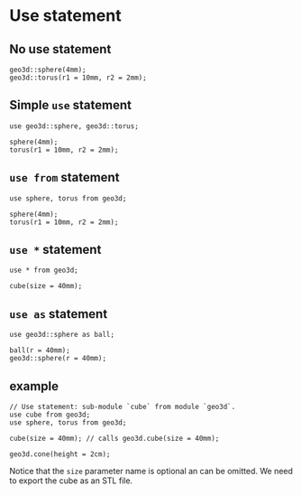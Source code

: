 # Use statement

## No use statement

```ucad
geo3d::sphere(4mm);
geo3d::torus(r1 = 10mm, r2 = 2mm);
```

## Simple `use` statement

```ucad
use geo3d::sphere, geo3d::torus;

sphere(4mm);
torus(r1 = 10mm, r2 = 2mm);
```

## `use from` statement

```ucad
use sphere, torus from geo3d;

sphere(4mm);
torus(r1 = 10mm, r2 = 2mm);
```

## `use *` statement

```
use * from geo3d;

cube(size = 40mm);
```

## `use as` statement

```µCAD
use geo3d::sphere as ball;

ball(r = 40mm);
geo3d::sphere(r = 40mm);
```

## example

```ucad
// Use statement: sub-module `cube` from module `geo3d`.
use cube from geo3d;
use sphere, torus from geo3d;

cube(size = 40mm); // calls geo3d.cube(size = 40mm);

geo3d.cone(height = 2cm);
```

Notice that the `size` parameter name is optional an can be omitted.
We need to export the cube as an STL file.
